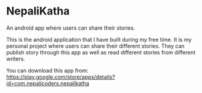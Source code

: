 # NepaliKatha
An android app where users can share their stories.

This is the android application that I have built during my free time. It is my personal project where users can share their different stories. They can publish story through this app as well as read different stories from different writers.

You can download this app from: https://play.google.com/store/apps/details?id=com.nepalicoders.nepalikatha
